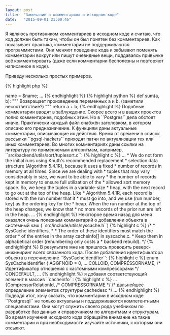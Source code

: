 ```yaml
---
layout: post
title:  "Замечание о комментариях в исходном коде"
date:   "2015-09-01 21:00:46"
---
```


Я являюсь противником комментариев в исходном коде и считаю,
что код должен быть таким, чтобы он был понятен без комментариев.
Как показывает практика, комментарии не поддерживаются программистами.
Они меняют поведение кода и забывают поменять комментарии вокруг
или пишут очевидные вещи, поддаваясь привычке всё комментировать
(даже если комментарии бесполезны и повторяют написанное в коде).

Приведу несколько простых примеров.

{% highlight php %}
<?php

/**
 * Класс пользователя системы
 *                 (да неужели?)
 */
class Person
{
    // приватная переменная с именем пользователя
    //           (это понятно из спецификатора видимости и имени)
    private $name;

    // Конструктор класса (и как мы не догадались?)
    public function __construct($name, $surname)
    {
        $this->name = $name;
        ...
{% endhighlight %}

{% highlight python %}
def sum(a, b):
    """
    Возвращает произведение переменных a и b.
        (заметили несоответствие?)
    """
    return a + b;
{% endhighlight %}

Подобные комментарии вводят в заблуждение.
Скорее всего и в ваших проектов полно комментариев, подобных этим.
Но в ``Postgres`` дела обстоят иначе.

Практически каждый файл снабжён заголовком, в котором описано его предназначение.
К функциям даны актуальные комментарии, описывающие их действия.
Время от времени в список рассылки ``pgsql-hackers`` приходят патчи по актуализации тех или иных комментариев.
Во многих комментариях даны ссылки на литературу по применяемым алгоритмам,
например, ``src/backend/utils/sort/tuplesort.c``:

{% highlight c %}
...
* We do not form the initial runs using Knuth's recommended replacement
* selection data structure (Algorithm 5.4.1R), because it uses a fixed
* number of records in memory at all times.  Since we are dealing with
* tuples that may vary considerably in size, we want to be able to vary
* the number of records kept in memory to ensure full utilization of the
* allowed sort memory space.  So, we keep the tuples in a variable-size
* heap, with the next record to go out at the top of the heap.  Like
* Algorithm 5.4.1R, each record is stored with the run number that it
* must go into, and we use (run number, key) as the ordering key for the
* heap.  When the run number at the top of the heap changes, we know that
* no more records of the prior run are left in the heap.
...
{% endhighlight %}

Некоторое время назад для меня оказался очень полезным комментарий о добавлении объекта в системный кэш (``src/include/utils/syscache.h``)

{% highlight c %}
/*
 *		SysCache identifiers.
 *
 *		The order of these identifiers must match the order
 *		of the entries in the array cacheinfo[] in syscache.c.
 *		Keep them in alphabetical order (renumbering only costs a
 *		backend rebuild).
 */
{% endhighlight %}

В результате мне не пришлось проводить реверс-инжиниринг всего связанного кода.
После добавления идентификатора объекта в перечисление ``SysCacheIdentifier``:

{% highlight c %}
enum SysCacheIdentifier
{
	AGGFNOID = 0,
	...
	COLLOID,
	COMPRESSORNAME, /* Идентификатор отношения с кастомными компрессорами */
	CONDEFAULT,
    ...
{% endhighlight %}

я добавил соответствующий элемент в массив ``cacheinfo``:

{% highlight c %}
...
{CompressorRelationId,		/* COMPRESSORNAME */
    /* дальнейшее определение элементов структуры cachedesc */
...
{% endhighlight %}

Подводя итог, хочу сказать, что комментарии в исходном коде ``Postgresql`` не только актуальны и поддерживаются компетентными специалистами.
Они могут служить своего рода учебником по разработке баз данных и справочником по алгоритмам и структурам.
Во время изучения исходного кода обращайте внимание на такие комментарии и при необходимости изучайте источники,
к которым они отсылют.
